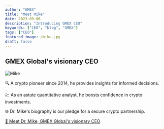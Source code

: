 ```yaml
---
author: "GMEX"
title: "Meet Mike"
date: 2023-09-06
description: "Introducing GMEX CEO"
keywords: ["CEO", "blog", "GMEX"]
tags: ["CEO"]
featured_image: /mike.jpg
draft: false
---
```

## GMEX Global's visionary CEO
![Mike](/mike.jpg)

🔍 A crypto pioneer since 2014, he provides insights for informed decisions. 

💹 As an astute quantitative analyst, he boosts confidence in crypto investments. 

🌐 Dr. Mike's biography is our pledge for a secure crypto partnership. 

[🚀 Meet Dr. Mike, GMEX Global's visionary CEO](https://twitter.com/GMEX_global/status/1699437609427312957)
